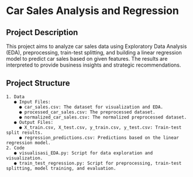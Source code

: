 # Car Sales Analysis and Regression
## Project Description
This project aims to analyze car sales data using Exploratory Data Analysis (EDA), preprocessing, train-test splitting, and building a linear regression model to predict car sales based on given features. The results are interpreted to provide business insights and strategic recommendations.

## Project Structure
    1. Data
       ● Input Files:
         ● car_sales.csv: The dataset for visualization and EDA.
         ● processed_car_sales.csv: The preprocessed dataset.
         ● normalized_car_sales.csv: The normalized preprocessed dataset.
       ● Output Files:
         ● X_train.csv, X_test.csv, y_train.csv, y_test.csv: Train-test split results.
         ● regression_predictions.csv: Predictions based on the linear regression model.
    2. Code
       ● visualisasi_EDA.py: Script for data exploration and visualization.
       ● train_test_regression.py: Script for preprocessing, train-test splitting, model training, and evaluation.

